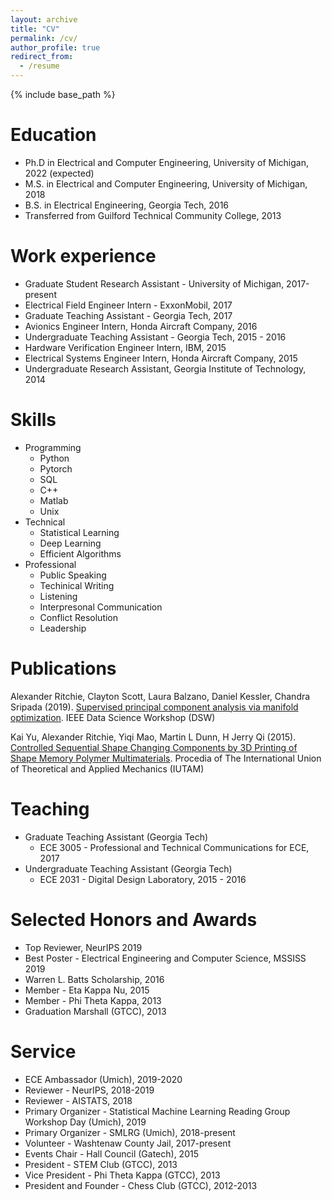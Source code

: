 ```yaml
---
layout: archive
title: "CV"
permalink: /cv/
author_profile: true
redirect_from:
  - /resume
---
```


{% include base_path %}

Education
======
* Ph.D in Electrical and Computer Engineering, University of Michigan, 2022 (expected) 
* M.S. in Electrical and Computer Engineering, University of Michigan, 2018
* B.S. in Electrical Engineering, Georgia Tech, 2016
* Transferred from Guilford Technical Community College, 2013

Work experience
======
* Graduate Student Research Assistant - University of Michigan, 2017-present
* Electrical Field Engineer Intern - ExxonMobil, 2017
* Graduate Teaching Assistant - Georgia Tech, 2017
* Avionics Engineer Intern, Honda Aircraft Company, 2016
* Undergraduate Teaching Assistant - Georgia Tech, 2015 - 2016
* Hardware Verification Engineer Intern, IBM, 2015
* Electrical Systems Engineer Intern, Honda Aircraft Company, 2015
* Undergraduate Research Assistant, Georgia Institute of Technology, 2014

  
Skills
======
* Programming
  * Python
  * Pytorch
  * SQL
  * C++
  * Matlab
  * Unix
* Technical
  * Statistical Learning
  * Deep Learning
  * Efficient Algorithms
* Professional
  * Public Speaking
  * Techinical Writing
  * Listening
  * Interpresonal Communication
  * Conflict Resolution
  * Leadership

Publications
======
Alexander Ritchie, Clayton Scott, Laura Balzano, Daniel Kessler, Chandra Sripada (2019). [Supervised principal component analysis via manifold optimization](http://academicpages.github.io/files/dsw2019lspca.pdf). IEEE Data Science Workshop (DSW)

Kai Yu, Alexander Ritchie, Yiqi Mao, Martin L Dunn, H Jerry Qi (2015). [Controlled Sequential Shape Changing Components by 3D Printing of Shape Memory Polymer Multimaterials](http://academicpages.github.io/files/controlled_shape.pdf). Procedia of The International Union of Theoretical and Applied Mechanics (IUTAM)
  
Teaching
======
* Graduate Teaching Assistant (Georgia Tech)
  * ECE 3005 - Professional and Technical Communications for ECE, 2017
* Undergraduate Teaching Assistant (Georgia Tech)
  * ECE 2031 - Digital Design Laboratory, 2015 - 2016
  
Selected Honors and Awards
======
* Top Reviewer, NeurIPS 2019
* Best Poster - Electrical Engineering and Computer Science, MSSISS 2019
* Warren L. Batts Scholarship, 2016
* Member - Eta Kappa Nu, 2015
* Member - Phi Theta Kappa, 2013
* Graduation Marshall (GTCC), 2013

Service
======
* ECE Ambassador (Umich), 2019-2020
* Reviewer - NeurIPS, 2018-2019
* Reviewer - AISTATS, 2018
* Primary Organizer - Statistical Machine Learning Reading Group Workshop Day (Umich), 2019
* Primary Organizer - SMLRG (Umich), 2018-present
* Volunteer - Washtenaw County Jail, 2017-present
* Events Chair - Hall Council (Gatech), 2015
* President - STEM Club (GTCC), 2013
* Vice President - Phi Theta Kappa (GTCC), 2013
* President and Founder - Chess Club (GTCC), 2012-2013


